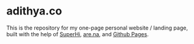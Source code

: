 # adithya.co

This is the repository for my one-page personal website / landing page, 
built with the help of [SuperHi](https://superhi.com), [are.na](https://are.na/adi), and [Github Pages](https://pages.github.com/).

